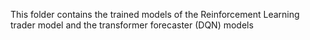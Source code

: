 This folder contains the trained models of the Reinforcement Learning trader model and the transformer forecaster (DQN) models 
